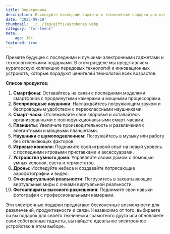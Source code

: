 ```yaml
---
title: Электроника
description: Исследуйте последние гаджеты и технические подарки для ценителей технологий.
date: '2023-09-19'
thumbnail: ../../img/gifts/earphones.webp
category: "for-teens"
meta:
    age: 16+
featured: true
---
```

Примите будущее с последними и лучшими электронными гаджетами и технологическими подарками. В этом разделе мы представляем кураторскую коллекцию передовых технологий и инновационных устройств, которые порадуют ценителей технологий всех возрастов.

**Список продуктов:**
1. **Смартфоны**: Оставайтесь на связи с последними моделями смартфонов с продвинутыми камерами и мощными процессорами.
2. **Беспроводные наушники**: Наслаждайтесь погружающим звуком и беспроводным удобством с первоклассными наушниками.
3. **Смарт-часы**: Отслеживайте свое здоровье и оставайтесь организованными с полнофункциональными смарт-часами.
4. **Планшеты**: Увеличьте производительность и развлечения с элегантными и мощными планшетами.
5. **Наушники с шумоподавлением**: Погружайтесь в музыку или работу без отвлекающих факторов.
6. **Игровые консоли**: Поднимите свой игровой опыт на новый уровень с последними игровыми приставками и аксессуарами.
7. **Устройства умного дома**: Управляйте своим домом с помощью умных колонок, света и термостатов.
8. **Дроны**: Исследуйте небеса и создавайте потрясающие аэрофотографии и видео.
9. **Очки виртуальной реальности**: Погрузитесь в захватывающие виртуальные миры с очками виртуальной реальности.
10. **Фотоаппараты высокого разрешения**: Поднимите свои навыки фотографии с профессиональными камерами.

Эти электронные подарки предлагают бесконечные возможности для развлечений, продуктивности и связи. Независимо от того, выбираете ли вы подарок для своего технически грамотного друга или обновляете свои собственные гаджеты, вы найдете идеальное электронное устройство в этом выборе.
